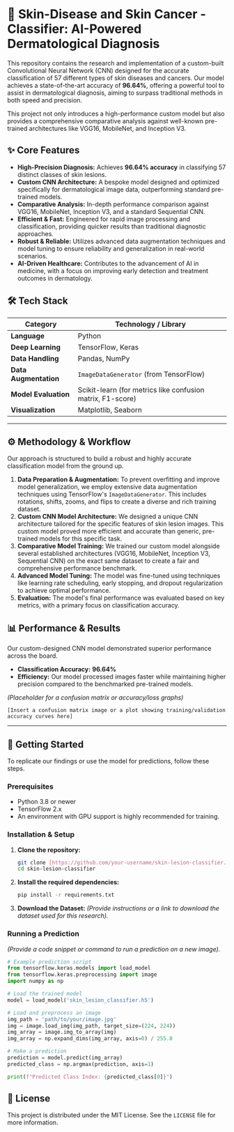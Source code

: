 # 🔬 Skin-Disease and Skin Cancer - Classifier: AI-Powered Dermatological Diagnosis

This repository contains the research and implementation of a custom-built Convolutional Neural Network (CNN) designed for the accurate classification of 57 different types of skin diseases and cancers. Our model achieves a state-of-the-art accuracy of **96.64%**, offering a powerful tool to assist in dermatological diagnosis, aiming to surpass traditional methods in both speed and precision.

This project not only introduces a high-performance custom model but also provides a comprehensive comparative analysis against well-known pre-trained architectures like VGG16, MobileNet, and Inception V3.

## ✨ Core Features

-   **High-Precision Diagnosis:** Achieves **96.64% accuracy** in classifying 57 distinct classes of skin lesions.
-   **Custom CNN Architecture:** A bespoke model designed and optimized specifically for dermatological image data, outperforming standard pre-trained models.
-   **Comparative Analysis:** In-depth performance comparison against VGG16, MobileNet, Inception V3, and a standard Sequential CNN.
-   **Efficient & Fast:** Engineered for rapid image processing and classification, providing quicker results than traditional diagnostic approaches.
-   **Robust & Reliable:** Utilizes advanced data augmentation techniques and model tuning to ensure reliability and generalization in real-world scenarios.
-   **AI-Driven Healthcare:** Contributes to the advancement of AI in medicine, with a focus on improving early detection and treatment outcomes in dermatology.

## 🛠️ Tech Stack

| Category              | Technology / Library                                       |
| --------------------- | ---------------------------------------------------------- |
| **Language** | Python                                                     |
| **Deep Learning** | TensorFlow, Keras                                          |
| **Data Handling** | Pandas, NumPy                                              |
| **Data Augmentation** | `ImageDataGenerator` (from TensorFlow)                     |
| **Model Evaluation** | Scikit-learn (for metrics like confusion matrix, F1-score) |
| **Visualization** | Matplotlib, Seaborn                                        |

---

## ⚙️ Methodology & Workflow

Our approach is structured to build a robust and highly accurate classification model from the ground up.

1.  **Data Preparation & Augmentation:** To prevent overfitting and improve model generalization, we employ extensive data augmentation techniques using TensorFlow's `ImageDataGenerator`. This includes rotations, shifts, zooms, and flips to create a diverse and rich training dataset.
2.  **Custom CNN Model Architecture:** We designed a unique CNN architecture tailored for the specific features of skin lesion images. This custom model proved more efficient and accurate than generic, pre-trained models for this specific task.
3.  **Comparative Model Training:** We trained our custom model alongside several established architectures (VGG16, MobileNet, Inception V3, Sequential CNN) on the exact same dataset to create a fair and comprehensive performance benchmark.
4.  **Advanced Model Tuning:** The model was fine-tuned using techniques like learning rate scheduling, early stopping, and dropout regularization to achieve optimal performance.
5.  **Evaluation:** The model's final performance was evaluated based on key metrics, with a primary focus on classification accuracy.

## 📊 Performance & Results

Our custom-designed CNN model demonstrated superior performance across the board.

-   **Classification Accuracy:** **96.64%**
-   **Efficiency:** Our model processed images faster while maintaining higher precision compared to the benchmarked pre-trained models.

*(Placeholder for a confusion matrix or accuracy/loss graphs)*

```
[Insert a confusion matrix image or a plot showing training/validation accuracy curves here]
```

---

## 🚀 Getting Started

To replicate our findings or use the model for predictions, follow these steps.

### Prerequisites

-   Python 3.8 or newer
-   TensorFlow 2.x
-   An environment with GPU support is highly recommended for training.

### Installation & Setup

1.  **Clone the repository:**
    ```bash
    git clone [https://github.com/your-username/skin-lesion-classifier.git](https://github.com/your-username/skin-lesion-classifier.git)
    cd skin-lesion-classifier
    ```
2.  **Install the required dependencies:**
    ```bash
    pip install -r requirements.txt
    ```
3.  **Download the Dataset:**
    *(Provide instructions or a link to download the dataset used for this research).*

### Running a Prediction

*(Provide a code snippet or command to run a prediction on a new image).*

```python
# Example prediction script
from tensorflow.keras.models import load_model
from tensorflow.keras.preprocessing import image
import numpy as np

# Load the trained model
model = load_model('skin_lesion_classifier.h5')

# Load and preprocess an image
img_path = 'path/to/your/image.jpg'
img = image.load_img(img_path, target_size=(224, 224))
img_array = image.img_to_array(img)
img_array = np.expand_dims(img_array, axis=0) / 255.0

# Make a prediction
prediction = model.predict(img_array)
predicted_class = np.argmax(prediction, axis=1)

print(f"Predicted Class Index: {predicted_class[0]}")
```

## 📜 License

This project is distributed under the MIT License. See the `LICENSE` file for more information.
